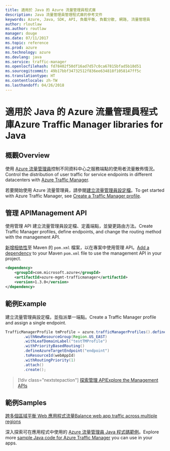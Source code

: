 ```yaml
---
title: 適用於 Java 的 Azure 流量管理員程式庫
description: Java 流量管理員管理程式庫的參考文件
keywords: Azure, Java, SDK, API, 負載平衡, 負載分散, 網路, 流量管理員
author: rloutlaw
ms.author: routlaw
manager: douge
ms.date: 07/11/2017
ms.topic: reference
ms.prod: azure
ms.technology: azure
ms.devlang: java
ms.service: traffic-manager
ms.openlocfilehash: fd78402f50df16ad7d57c0ca67815bfad5b18d51
ms.sourcegitcommit: 49b17bbf34732512f836ee634818f1058147ff5c
ms.translationtype: HT
ms.contentlocale: zh-TW
ms.lasthandoff: 04/26/2018
---
```

# <a name="azure-traffic-manager-libraries-for-java"></a><span data-ttu-id="88dca-104">適用於 Java 的 Azure 流量管理員程式庫</span><span class="sxs-lookup"><span data-stu-id="88dca-104">Azure Traffic Manager libraries for Java</span></span>

## <a name="overview"></a><span data-ttu-id="88dca-105">概觀</span><span class="sxs-lookup"><span data-stu-id="88dca-105">Overview</span></span>

<span data-ttu-id="88dca-106">使用 [Azure 流量管理員](/azure/traffic-manager/traffic-manager-overview)控制不同資料中心之服務端點的使用者流量散佈情況。</span><span class="sxs-lookup"><span data-stu-id="88dca-106">Control the distribution of user traffic for service endpoints in different datacenters with [Azure Traffic Manager](/azure/traffic-manager/traffic-manager-overview).</span></span>

<span data-ttu-id="88dca-107">若要開始使用 Azure 流量管理員，請參閱[建立流量管理員設定檔](/azure/traffic-manager/traffic-manager-create-profile)。</span><span class="sxs-lookup"><span data-stu-id="88dca-107">To get started with Azure Traffic Manager, see [Create a Traffic Manager profile](/azure/traffic-manager/traffic-manager-create-profile).</span></span>

## <a name="management-api"></a><span data-ttu-id="88dca-108">管理 API</span><span class="sxs-lookup"><span data-stu-id="88dca-108">Management API</span></span>

<span data-ttu-id="88dca-109">使用管理 API 建立流量管理員設定檔、定義端點，並變更路由方法。</span><span class="sxs-lookup"><span data-stu-id="88dca-109">Create Traffic Manager profiles, define endpoints, and change the routing method with the management API.</span></span> 

<span data-ttu-id="88dca-110">[新增相依性](https://maven.apache.org/guides/getting-started/index.html#How_do_I_use_external_dependencies)至 Maven 的 `pom.xml` 檔案，以在專案中使用管理 API。</span><span class="sxs-lookup"><span data-stu-id="88dca-110">[Add a dependency](https://maven.apache.org/guides/getting-started/index.html#How_do_I_use_external_dependencies) to your Maven `pom.xml` file to use the management API in your project.</span></span>  

```XML
<dependency>
    <groupId>com.microsoft.azure</groupId>
    <artifactId>azure-mgmt-trafficmanager</artifactId>
    <version>1.3.0</version>
</dependency>
```   

## <a name="example"></a><span data-ttu-id="88dca-111">範例</span><span class="sxs-lookup"><span data-stu-id="88dca-111">Example</span></span>

<span data-ttu-id="88dca-112">建立流量管理員設定檔，並指派單一端點。</span><span class="sxs-lookup"><span data-stu-id="88dca-112">Create a Traffic Manager profile and assign a single endpoint.</span></span>

```java
TrafficManagerProfile tmProfile = azure.trafficManagerProfiles().define("testTMProfile")
        .withNewResourceGroup(Region.US_EAST)
        .withLeafDomainLabel("testTMProfile")
        .withPriorityBasedRouting()
        .defineAzureTargetEndpoint("endpoint")
        .toResourceId(webAppId)
        .withRoutingPriority(1)
        .attach()
        .create();
```

> [!div class="nextstepaction"]
> [<span data-ttu-id="88dca-113">探索管理 API</span><span class="sxs-lookup"><span data-stu-id="88dca-113">Explore the Management APIs</span></span>](/java/api/overview/azure/trafficmanager/management)

## <a name="samples"></a><span data-ttu-id="88dca-114">範例</span><span class="sxs-lookup"><span data-stu-id="88dca-114">Samples</span></span>

[<span data-ttu-id="88dca-115">跨多個區域平衡 Web 應用程式流量</span><span class="sxs-lookup"><span data-stu-id="88dca-115">Balance web app traffic across multiple regions</span></span>](https://github.com/Azure-Samples/traffic-manager-java-manage-profiles)

<span data-ttu-id="88dca-116">深入探索可在應用程式中使用的 [Azure 流量管理員 Java 程式碼範例](https://azure.microsoft.com/resources/samples/?platform=java&term=traffic)。</span><span class="sxs-lookup"><span data-stu-id="88dca-116">Explore more [sample Java code for Azure Traffic Manager](https://azure.microsoft.com/resources/samples/?platform=java&term=traffic) you can use in your apps.</span></span>

